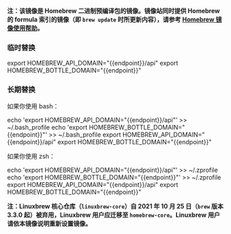 **注：该镜像是 Homebrew 二进制预编译包的镜像。镜像站同时提供 Homebrew 的 formula 索引的镜像（即 `brew update` 时所更新内容），请参考 [Homebrew 镜像使用帮助](../homebrew/)。**

### 临时替换

<tmpl z-lang="bash">
export HOMEBREW_API_DOMAIN="{{endpoint}}/api"
export HOMEBREW_BOTTLE_DOMAIN="{{endpoint}}"
</tmpl>

### 长期替换

如果你使用 bash：

<tmpl z-lang="bash">
echo 'export HOMEBREW_API_DOMAIN="{{endpoint}}/api"' >> ~/.bash_profile
echo 'export HOMEBREW_BOTTLE_DOMAIN="{{endpoint}}"' >> ~/.bash_profile
export HOMEBREW_API_DOMAIN="{{endpoint}}/api"
export HOMEBREW_BOTTLE_DOMAIN="{{endpoint}}"
</tmpl>

如果你使用 zsh：

<tmpl z-lang="bash">
echo 'export HOMEBREW_API_DOMAIN="{{endpoint}}/api"' >> ~/.zprofile
echo 'export HOMEBREW_BOTTLE_DOMAIN="{{endpoint}}"' >> ~/.zprofile
export HOMEBREW_API_DOMAIN="{{endpoint}}/api"
export HOMEBREW_BOTTLE_DOMAIN="{{endpoint}}"
</tmpl>

**注：Linuxbrew 核心仓库（`linuxbrew-core`）自 2021 年 10 月 25 日（`brew` 版本 3.3.0 起）被弃用，Linuxbrew 用户应迁移至 `homebrew-core`。Linuxbrew 用户请依本镜像说明重新设置镜像。**
